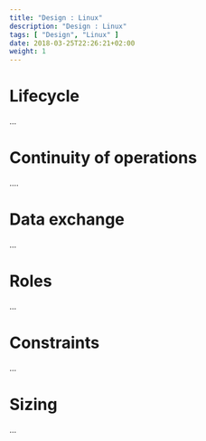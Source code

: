 ```yaml
---
title: "Design : Linux"
description: "Design : Linux"
tags: [ "Design", "Linux" ]
date: 2018-03-25T22:26:21+02:00
weight: 1
---
```

# Lifecycle 

...

# Continuity of operations

....

# Data exchange

...

# Roles 

...

# Constraints

...

# Sizing

...